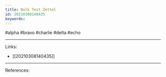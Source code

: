 ```yaml
---
title: Bulk Test Zettel
id: 20210308140435
keywords:
---
```

#alpha #bravo #charlie #delta #echo

---
Links:

- [[20210308140435]]

---
References:
